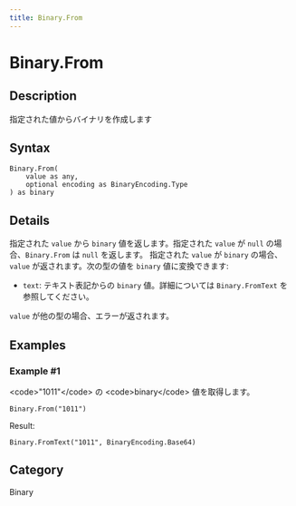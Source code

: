 ```yaml
---
title: Binary.From
---
```


# Binary.From


## Description

指定された値からバイナリを作成します


## Syntax

```powerquery
Binary.From(
    value as any,
    optional encoding as BinaryEncoding.Type
) as binary
```


## Details

指定された <code>value</code> から <code>binary</code> 値を返します。指定された <code>value</code> が <code>null</code> の場合、<code>Binary.From</code> は <code>null</code> を返します。 指定された <code>value</code> が <code>binary</code> の場合、<code>value</code> が返されます。次の型の値を <code>binary</code> 値に変換できます:      <ul>        <li><code>text</code>: テキスト表記からの <code>binary</code> 値。詳細については <code>Binary.FromText</code> を参照してください。</li>      </ul><code>value</code> が他の型の場合、エラーが返されます。


## Examples

### Example #1 
&lt;code&gt;&#34;1011&#34;&lt;/code&gt; の &lt;code&gt;binary&lt;/code&gt; 値を取得します。
```powerquery
Binary.From("1011")
```

Result: 
```powerquery
Binary.FromText("1011", BinaryEncoding.Base64)
```




## Category
Binary
